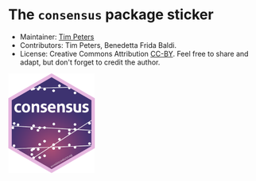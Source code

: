 # The `consensus` package sticker

* Maintainer: [Tim Peters](https://github.com/timpeters82)
* Contributors: Tim Peters, Benedetta Frida Baldi.
* License: Creative Commons Attribution
[CC-BY](https://creativecommons.org/licenses/by/2.0/). Feel free to
share and adapt, but don't forget to credit the author.

<img src=consensus.png height="200">

